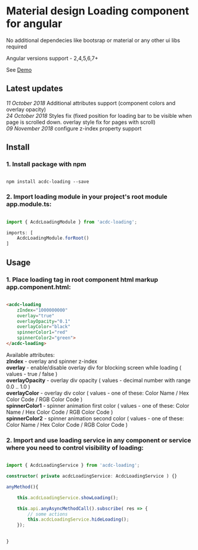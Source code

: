
# Material design Loading component for angular

No additional dependecies like bootsrap or material or any other ui libs required

Angular versions support - 2,4,5,6,7+

See [Demo](https://angular-zbhxgx-acdc-loading.stackblitz.io)


## Latest updates

*11 October 2018* Additional attributes support (component colors and overlay opacity) 
<br/>
*24 October 2018* Styles fix (fixed position for loading bar to be visible when page is scrolled down. overlay style fix for pages with scroll)
<br/>
*09 November 2018* configure z-index property support

## Install

### 1. Install package with npm
```npm

npm install acdc-loading --save

```

### 2. Import loading module in your project's root module app.module.ts:
```ts

import { AcdcLoadingModule } from 'acdc-loading';

imports: [
    AcdcLoadingModule.forRoot()
]

```


## Usage

### 1. Place loading tag in root component html markup app.component.html:
```html

<acdc-loading 
	zIndex="1000000000"
	overlay="true" 
	overlayOpacity="0.1" 
	overlayColor="black" 
	spinnerColor1="red" 
	spinnerColor2="green">
</acdc-loading>

```
Available attributes: <br />
**zIndex** - overlay and spinner z-index<br />
**overlay** - enable/disable overlay div for blocking screen while loading ( values - true / false ) <br />
**overlayOpacity** - overlay div opacity ( values - decimal number with range 0.0 .. 1.0 ) <br />
**overlayColor** - overlay div color ( values - one of these: Color Name / Hex Color Code / RGB Color Code ) <br />
**spinnerColor1** - spinner animation first color ( values - one of these: Color Name / Hex Color Code / RGB Color Code ) <br />
**spinnerColor2** - spinner animation second color ( values - one of these: Color Name / Hex Color Code / RGB Color Code ) <br />

### 2. Import and use loading service in any component or service where you need to control visibility of loading:
```ts

import { AcdcLoadingService } from 'acdc-loading';

constructor( private acdcLoadingService: AcdcLoadingService ) {}

anyMethod(){

	this.acdcLoadingService.showLoading();

	this.api.anyAsyncMethodCall().subscribe( res => {
		// some actions
		this.acdcLoadingService.hideLoading();
	});

	
}

```